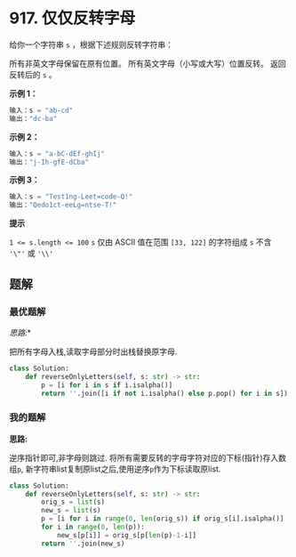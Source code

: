 # 917. 仅仅反转字母
给你一个字符串 `s` ，根据下述规则反转字符串：

所有非英文字母保留在原有位置。
所有英文字母（小写或大写）位置反转。
返回反转后的 `s` 。

 

**示例 1：**

```python
输入：s = "ab-cd"
输出："dc-ba"
```

**示例 2：**
```python
输入：s = "a-bC-dEf-ghIj"
输出："j-Ih-gfE-dCba"
```
**示例 3：** 
```python
输入：s = "Test1ng-Leet=code-Q!"
输出："Qedo1ct-eeLg=ntse-T!"
```

**提示**

`1 <= s.length <= 100`
`s` 仅由 ASCII 值在范围 `[33, 122]` 的字符组成
`s` 不含 `'\"'` 或 `'\\'`

## 题解
### 最优题解
*思路:**

把所有字母入栈,读取字母部分时出栈替换原字母.

```python
class Solution:
    def reverseOnlyLetters(self, s: str) -> str:
        p = [i for i in s if i.isalpha()]
        return ''.join([i if not i.isalpha() else p.pop() for i in s])
```

### 我的题解
**思路:**

逆序指针即可,非字母则跳过. 将所有需要反转的字母字符对应的下标(指针)存入数组`p`, 新字符串list复制原list之后,使用逆序`p`作为下标读取原list.

```python
class Solution:
    def reverseOnlyLetters(self, s: str) -> str:
        orig_s = list(s)
        new_s = list(s)
        p = [i for i in range(0, len(orig_s)) if orig_s[i].isalpha()]
        for i in range(0, len(p)):
            new_s[p[i]] = orig_s[p[len(p)-1-i]]
        return ''.join(new_s)
```
